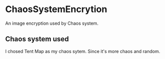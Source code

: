 # ChaosSystemEncrytion
An image encryption used by Chaos system.

## Chaos system used
I chosed Tent Map as my chaos sytem. Since it's more chaos and random.
